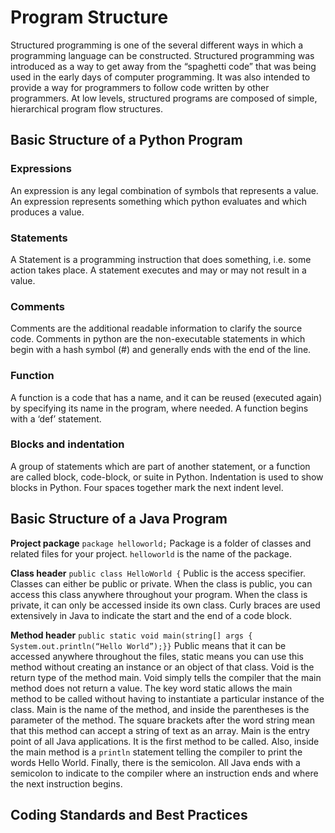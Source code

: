 # Program Structure

Structured programming is one of the several different ways in which a programming language can be constructed. Structured programming was introduced as a way to get away from the “spaghetti code” that was being used in the early days of computer programming. It was also intended to provide a way for programmers to follow code written by other programmers. At low levels, structured programs are composed of simple, hierarchical program flow structures. 

## Basic Structure of a Python Program
### Expressions
An expression is any legal combination of symbols that represents a value. An expression represents something which python evaluates and which produces a value.

### Statements
A Statement is a programming instruction that does something, i.e. some action takes place. A statement executes and may or may not result in a value. 

### Comments
Comments are the additional readable information to clarify the source code. Comments in python are the non-executable statements in which begin with a hash symbol (#) and generally ends with the end of the line. 

### Function
A function is a code that has  a name, and it can be reused (executed again) by specifying its name in the program, where needed. A function begins with a ‘def’ statement.

### Blocks and indentation
A group of statements which are part of another statement, or a function are called block, code-block, or suite in Python. Indentation is used to show blocks in Python. Four spaces together mark the next indent level.

## Basic Structure of a Java Program
__Project package__ ``package helloworld;``
Package is a folder of classes and related files for your project.  ``helloworld`` is the name of the package. 

__Class header__ ``public class HelloWorld {`` 
Public is the access specifier. Classes can either be public or private. When the class is  public, you can access this class anywhere throughout your program. When the class is private, it can only be accessed inside its own class. Curly braces are used extensively in Java to indicate the start and the end of a code block. 

__Method header__ ``public static void main(string[] args { System.out.println(“Hello World”);}}`` 
Public means that it can be accessed anywhere throughout the files, static means you can use this method without creating an instance or an object of that class.  Void is the return type of the method main. Void simply tells the compiler that the main method does not return a value. The key word static allows the main method to be called without having to instantiate a particular instance of the class.  Main is the name of the method, and inside the parentheses is the parameter of the method. The square brackets after the word string mean that this method can accept a string of text as an array. Main is the entry point of all Java applications. It is the first method to be called. Also, inside the main method is a ``println`` statement telling the compiler to print the words Hello World. Finally, there is the semicolon. All Java ends with a semicolon to indicate to the compiler where an instruction ends and where the next instruction begins. 

## Coding Standards and Best Practices
